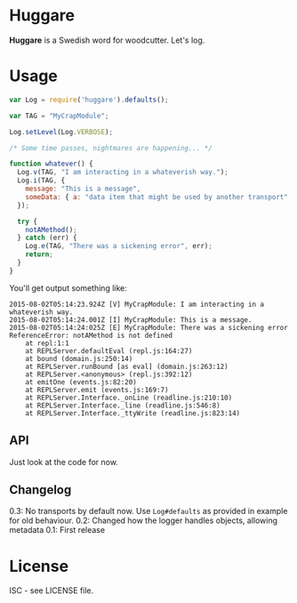 # Huggare

**Huggare** is a Swedish word for woodcutter. Let's log.

# Usage

```javascript
var Log = require('huggare').defaults();

var TAG = "MyCrapModule";

Log.setLevel(Log.VERBOSE);

/* Some time passes, nightmares are happening... */

function whatever() {
  Log.v(TAG, "I am interacting in a whateverish way.");
  Log.i(TAG, {
    message: "This is a message",
    someData: { a: "data item that might be used by another transport" }
  });

  try {
    notAMethod();
  } catch (err) {
    Log.e(TAG, "There was a sickening error", err);
    return;
  }
}
```

You'll get output something like:

```
2015-08-02T05:14:23.924Z [V] MyCrapModule: I am interacting in a whateverish way.
2015-08-02T05:14:24.001Z [I] MyCrapModule: This is a message.
2015-08-02T05:14:24:025Z [E] MyCrapModule: There was a sickening error
ReferenceError: notAMethod is not defined
    at repl:1:1
    at REPLServer.defaultEval (repl.js:164:27)
    at bound (domain.js:250:14)
    at REPLServer.runBound [as eval] (domain.js:263:12)
    at REPLServer.<anonymous> (repl.js:392:12)
    at emitOne (events.js:82:20)
    at REPLServer.emit (events.js:169:7)
    at REPLServer.Interface._onLine (readline.js:210:10)
    at REPLServer.Interface._line (readline.js:546:8)
    at REPLServer.Interface._ttyWrite (readline.js:823:14)
```

## API

Just look at the code for now.

## Changelog

0.3: No transports by default now. Use `Log#defaults` as provided in example for old behaviour.
0.2: Changed how the logger handles objects, allowing metadata
0.1: First release

# License

ISC - see LICENSE file.
